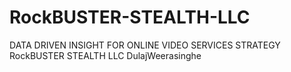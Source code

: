 # RockBUSTER-STEALTH-LLC
DATA DRIVEN INSIGHT FOR ONLINE VIDEO SERVICES STRATEGY RockBUSTER STEALTH LLC DulajWeerasinghe
